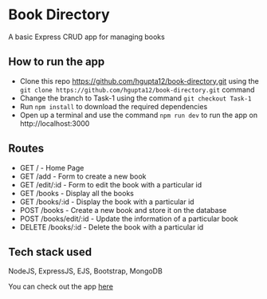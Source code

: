 # Book Directory

A basic Express CRUD app for managing books

## How to run the app

* Clone this repo https://github.com/hgupta12/book-directory.git using the `git clone https://github.com/hgupta12/book-directory.git` command
* Change the branch to Task-1 using the command `git checkout Task-1`
* Run `npm install` to download the required dependencies
* Open up a terminal and use the command `npm run dev` to run the app on http://localhost:3000

## Routes

* GET / - Home Page
* GET /add - Form to create a new book
* GET /edit/:id - Form to edit the book with a particular id
* GET /books - Display all the books
* GET /books/:id - Display the book with a particular id
* POST /books - Create a new book and store it on the database
* POST /books/edit/:id - Update the information of a particular book
* DELETE /books/:id - Delete the book with a particular id

## Tech stack used

NodeJS, ExpressJS, EJS, Bootstrap, MongoDB

You can check out the app [here](https://wec-book-directory.herokuapp.com/)




